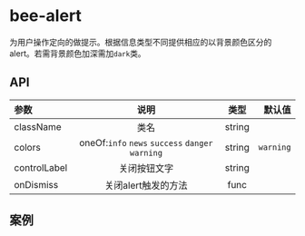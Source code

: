# bee-alert

为用户操作定向的做提示。根据信息类型不同提供相应的以背景颜色区分的alert。若需背景颜色加深需加`dark`类。


## API

|参数|说明|类型|默认值|
|:--|:---:|:--:|---:|
|className|类名|string||
|colors|oneOf:`info` `news` `success` `danger` `warning`|string|`warning`|
|controlLabel|关闭按钮文字|string||
|onDismiss|关闭alert触发的方法|func||


## 案例